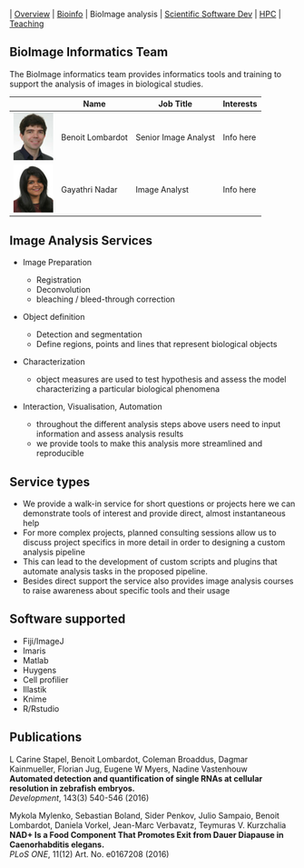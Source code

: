 | [Overview](../README.md) | [Bioinfo](../bioinfo/index.md) | BioImage analysis | [Scientific Software Dev](../scidev/index.md) | [HPC](../hpc/index.md) | [Teaching](../teaching/index.md)

## BioImage Informatics Team

The BioImage informatics team provides informatics tools and training to support the analysis of images in biological studies.  

|  | Name | Job Title | Interests |
| --- | --- | --- | --- |
| <img src="../Benoit_Image.jpg" width="70">| Benoit Lombardot | Senior Image Analyst | Info here |
| <img src="../Gayathri_Image.jpg" width="70">| Gayathri Nadar | Image Analyst | Info here |

## Image Analysis Services

* Image Preparation
  * Registration
  * Deconvolution
  * bleaching / bleed-through correction
  
  
* Object definition
  * Detection and segmentation
  * Define regions, points and lines that represent biological objects


* Characterization
  * object measures are used to test hypothesis and assess the model characterizing a particular biological phenomena

* Interaction, Visualisation, Automation
  * throughout the different analysis steps above users need to input information and assess analysis results
  * we provide tools to make this analysis more streamlined and reproducible

## Service types
* We provide a walk-in service for short questions or projects here we can demonstrate tools of interest and provide direct, almost instantaneous help
* For more complex projects, planned consulting sessions allow us to discuss project specifics in more detail in order to  designing a custom analysis pipeline
* This can lead to the development of custom scripts and plugins that automate analysis tasks in the proposed pipeline.
* Besides direct support the service also provides image analysis courses to raise awareness about specific tools and their usage

## Software supported
* Fiji/ImageJ
* Imaris
* Matlab
* Huygens
* Cell profilier
* Illastik
* Knime
* R/Rstudio

## Publications
<style type="text/css">
    .pubtitle{
        font-weight:bold;
    }
    .journal_name{
        font-style: italic;
        /*color:yellow;*/
    }
</style>

<p class="publication">L Carine Stapel, Benoit Lombardot, Coleman Broaddus, Dagmar Kainmueller, Florian Jug, Eugene W Myers, Nadine Vastenhouw<br/>
<span class="pubtitle">Automated detection and quantification of single RNAs at cellular resolution in zebrafish embryos.</span><br/>
<span class="journal_name">Development</span>, 143(3) 540-546 (2016)</p>

<p class="publication">Mykola Mylenko, Sebastian Boland, Sider Penkov, Julio Sampaio, Benoit Lombardot, Daniela Vorkel, Jean-Marc Verbavatz, Teymuras V. Kurzchalia<br/>
<span class="pubtitle">NAD+ Is a Food Component That Promotes Exit from Dauer Diapause in Caenorhabditis elegans.</span><br/>
<span class="journal_name">PLoS ONE</span>, 11(12) Art. No. e0167208 (2016)</p>
